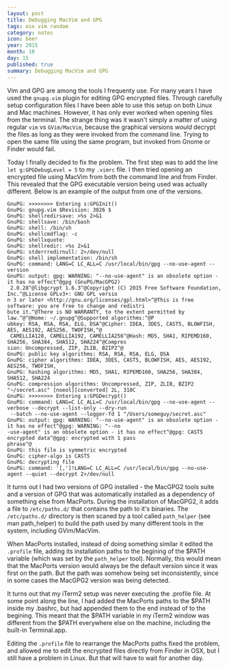 ```yaml
---
layout: post
title: Debugging MacVim and GPG
tags: osx vim random
category: notes
icon: beer
year: 2015
month: 10
day: 15
published: true
summary: Debugging MacVim and GPG
---
```


Vim and GPG are among the tools I frequenty use.
For many years I have used the ``gnupg.vim`` plugin for editing GPG encrypted files.
Through carefully setup configuration files I have been able to use this setup on both Linux and Mac machines.
However, it has only ever worked when opening files from the terminal.
The strange thing was it wasn't simply a matter of using regular ``vim`` vs ``GVim/MacVim``, because the graphical versions _would_ decrypt the files as long as they were invoked from the command line. 
Trying to open the same file using the same program, but invoked from Gnome or Finder would fail.

Today I finally decided to fix the problem.
The first step was to add the line ``let g:GPGDebugLevel = 5`` to my ``.vimrc`` file. 
I then tried opening an encrypted file using MacVim from both the command line and from Finder.
This revealed that the GPG executable version being used was actually different.
Below is an example of the output from one of the versions.

```
GnuPG: >>>>>>>> Entering s:GPGInit()
GnuPG: gnupg.vim $Revision: 3026 $
GnuPG: shellredirsave: >%s 2>&1
GnuPG: shellsave: /bin/bash
GnuPG: shell: /bin/sh
GnuPG: shellcmdflag: -c
GnuPG: shellxquote:
GnuPG: shellredir: >%s 2>&1
GnuPG: stderrredirnull: 2>/dev/null
GnuPG: shell implementation: /bin/sh
GnuPG: command: LANG=C LC_ALL=C /usr/local/bin/gpg --no-use-agent --version
GnuPG: output: gpg: WARNING: "--no-use-agent" is an obsolete option - it has no effect^@gpg (GnuPG/MacGPG2)
 2.0.28^@libgcrypt 1.6.3^@Copyright (C) 2015 Free Software Foundation, Inc.^@License GPLv3+: GNU GPL versio
n 3 or later <http://gnu.org/licenses/gpl.html>^@This is free software: you are free to change and redistri
bute it.^@There is NO WARRANTY, to the extent permitted by law.^@^@Home: ~/.gnupg^@Supported algorithms:^@P
ubkey: RSA, RSA, RSA, ELG, DSA^@Cipher: IDEA, 3DES, CAST5, BLOWFISH, AES, AES192, AES256, TWOFISH,^@
 CAMELLIA128, CAMELLIA192, CAMELLIA256^@Hash: MD5, SHA1, RIPEMD160, SHA256, SHA384, SHA512, SHA224^@Compres
sion: Uncompressed, ZIP, ZLIB, BZIP2^@
GnuPG: public key algorithms: RSA, RSA, RSA, ELG, DSA
GnuPG: cipher algorithms: IDEA, 3DES, CAST5, BLOWFISH, AES, AES192, AES256, TWOFISH,
GnuPG: hashing algorithms: MD5, SHA1, RIPEMD160, SHA256, SHA384, SHA512, SHA224
GnuPG: compression algorithms: Uncompressed, ZIP, ZLIB, BZIP2
"~/secret.asc" [noeol][converted] 2L, 310C
GnuPG: >>>>>>>> Entering s:GPGDecrypt()
GnuPG: command: LANG=C LC_ALL=C /usr/local/bin/gpg --no-use-agent --verbose --decrypt --list-only --dry-run
 --batch --no-use-agent --logger-fd 1 "/Users/someguy/secret.asc"
GnuPG: output: gpg: WARNING: "--no-use-agent" is an obsolete option - it has no effect^@gpg: WARNING: "--no
-use-agent" is an obsolete option - it has no effect^@gpg: CAST5 encrypted data^@gpg: encrypted with 1 pass
phrase^@
GnuPG: this file is symmetric encrypted
GnuPG: cipher-algo is CAST5
GnuPG: decrypting file
GnuPG: command: '[,']!LANG=C LC_ALL=C /usr/local/bin/gpg --no-use-agent --quiet --decrypt 2>/dev/null
```

It turns out I had two versions of GPG installed - the MacGPG2 tools suite and a version of GPG that was automatically installed as a dependency of something else from MacPorts.
During the installation of MacGPG2, it adds a file to ``/etc/paths.d/`` that contains the path to it's binaries.
The ``/etc/paths.d/`` directory is then scaned by a tool called ``path_helper`` (see man path_helper) to build the path used by many different tools in the system, including GVim/MacVim.

When MacPorts installed, instead of doing something similar it edited the ``.profile`` file, adding its installation paths to the begining of the $PATH variable (which was set by the ``path_helper`` tool). 
Normally, this would mean that the MacPorts version would always be the default version since it was first on the path.
But the path was somehow being set inconsistently, since in some cases the MacGPG2 version was being detected.

It turns out that my iTerm2 setup was never executing the .profile file.
At some point along the line, I had added the MacPorts paths to the $PATH inside my .bashrc, but had appended them to the end instead of to the begining. 
This meant that the $PATH variable in my iTerm2 window was different from the $PATH everywhere else on the machine, including the built-in Terminal.app.

Editing the ``.profile`` file to rearrange the MacPorts paths fixed the problem, and allowed me to edit the encrypted files directly from Finder in OSX, but I still have a problem in Linux. 
But that will have to wait for another day.



